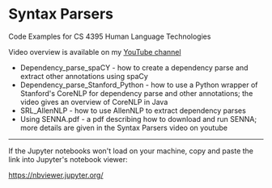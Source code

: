 # Syntax Parsers
Code Examples for CS 4395 Human Language Technologies

Video overview is available on my [YouTube channel](https://www.youtube.com/playlist?list=PLfe6IcA_dEWk_OYj4vLz5jBqvLTc7JJOc)

* Dependency_parse_spaCY - how to create a dependency parse and extract other annotations using spaCy
* Dependency_parse_Stanford_Python - how to use a Python wrapper of Stanford's CoreNLP for dependency parse and other annotations; the video gives an overview of CoreNLP in Java
* SRL_AllenNLP - how to use AllenNLP to extract dependency parses
* Using SENNA.pdf - a pdf describing how to download and run SENNA; more details are given in the Syntax Parsers video on youtube



---
If the Jupyter notebooks won't load on your machine, copy and paste the link into Jupyter's notebook viewer:

https://nbviewer.jupyter.org/
